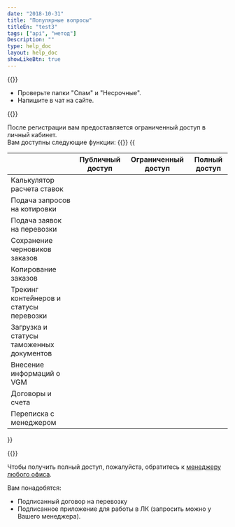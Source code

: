 ```yaml
---
date: "2018-10-31"
title: "Популярные вопросы"
titleEn: "test3"
tags: ["api", "метод"]
Description: ""
type: help_doc
layout: help_doc
showLikeBtn: true
---
```


{{<alert icon="question-circle" color="alert7-light" text="Если пароль от личного кабинета вам на почту не пришел " close="false">}} 

* Проверьте папки "Спам" и "Несрочные".
* Напишите в чат на сайте.  

{{<alert icon="question-circle" color="alert7-light" text="Что такое ограниченный и полный доступ в личный кабинет" close="false">}}

После регистрации вам предоставляется ограниченный доступ в личный кабинет. <br/>
Вам доступны следующие функции:
{{<table>}}
    <thead>
      <tr>
        <th></th>
        <th>Публичный доступ</th>
        <th>Ограниченный доступ</th>
        <th>Полный доступ</th>
      </tr>
    </thead>
    <tbody>
      <tr>
        <td>Калькулятор расчета ставок</td>
        <td class="table-icon checked">
          <i class="fa fa-check"></i>
        </td>
        <td class="table-icon checked">
          <i class="fa fa-check"></i>
        </td>
        <td class="table-icon checked">
          <i class="fa fa-check"></i>
        </td>
      </tr>
      <tr>
        <td>Подача запросов на котировки</td>
        <td class="table-icon not-checked">
          <i class="fa fa-close"></i>
        </td>
        <td class="table-icon checked">
          <i class="fa fa-check"></i>
        </td>
        <td class="table-icon checked">
          <i class="fa fa-check"></i>
        </td>
      </tr>
      <tr>
        <td>Подача заявок на перевозки</td>
        <td class="table-icon not-checked">
          <i class="fa fa-close"></i>
        </td>
        <td class="table-icon not-checked">
          <i class="fa fa-close"></i>
        </td>
        <td class="table-icon checked">
          <i class="fa fa-check"></i>
        </td>
      </tr>
      <tr>
        <td>Сохранение черновиков заказов</td>
        <td class="table-icon not-checked">
          <i class="fa fa-close"></i>
        </td>
        <td class="table-icon not-checked">
          <i class="fa fa-close"></i>
        </td>
        <td class="table-icon checked">
          <i class="fa fa-check"></i>
        </td>
      </tr>
      <tr>
        <td>Копирование заказов</td>
        <td class="table-icon not-checked">
          <i class="fa fa-close"></i>
        </td>
        <td class="table-icon not-checked">
          <i class="fa fa-close"></i>
        </td>
        <td class="table-icon checked">
          <i class="fa fa-check"></i>
        </td>
      </tr>
      <tr>
        <td>Трекинг контейнеров и статусы перевозки</td>
        <td class="table-icon not-checked">
          <i class="fa fa-close"></i>
        </td>
        <td class="table-icon not-checked">
          <i class="fa fa-close"></i>
        </td>
        <td class="table-icon checked">
          <i class="fa fa-check"></i>
        </td>
      </tr>
      <tr>
        <td>Загрузка и статусы таможенных документов</td>
        <td class="table-icon not-checked">
          <i class="fa fa-close"></i>
        </td>
        <td class="table-icon not-checked">
          <i class="fa fa-close"></i>
        </td>
        <td class="table-icon checked">
          <i class="fa fa-check"></i>
        </td>
      </tr>
      <tr>
        <td>Внесение информаций о VGM</td>
        <td class="table-icon not-checked">
          <i class="fa fa-close"></i>
        </td>
        <td class="table-icon not-checked">
          <i class="fa fa-close"></i>
        </td>
        <td class="table-icon checked">
          <i class="fa fa-check"></i>
        </td>
      </tr>
      <tr>
        <td>Договоры и счета</td>
        <td class="table-icon not-checked">
          <i class="fa fa-close"></i>
        </td>
        <td class="table-icon not-checked">
          <i class="fa fa-close"></i>
        </td>
        <td class="table-icon checked">
          <i class="fa fa-check"></i>
        </td>
      </tr>
      <tr>
        <td>Переписка с менеджером</td>
        <td class="table-icon not-checked">
          <i class="fa fa-close"></i>
        </td>
        <td class="table-icon not-checked">
          <i class="fa fa-close"></i>
        </td>
        <td class="table-icon checked">
          <i class="fa fa-check"></i>
        </td>
      </tr>
    </tbody>
{{</table>}}

{{<alert icon="question-circle" color="alert7-light" text="Как получить полный доступ в личный кабинет" close="false">}}

Чтобы получить полный доступ, пожалуйста, обратитесь к <a href="http://www.fesco.ru/contacts/" target="_blank">менеджеру любого офиса</a>. 

Вам понадобятся: 

* Подписанный договор на перевозку
* Подписанное приложение для работы в ЛК (запросить можно у Вашего менеджера).
